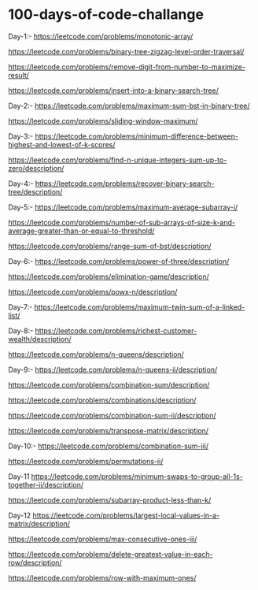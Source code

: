 # 100-days-of-code-challange
Day-1:-
https://leetcode.com/problems/monotonic-array/

https://leetcode.com/problems/binary-tree-zigzag-level-order-traversal/

https://leetcode.com/problems/remove-digit-from-number-to-maximize-result/

https://leetcode.com/problems/insert-into-a-binary-search-tree/


Day-2:-
https://leetcode.com/problems/maximum-sum-bst-in-binary-tree/

https://leetcode.com/problems/sliding-window-maximum/


Day-3:-
https://leetcode.com/problems/minimum-difference-between-highest-and-lowest-of-k-scores/

https://leetcode.com/problems/find-n-unique-integers-sum-up-to-zero/description/


Day-4:-
https://leetcode.com/problems/recover-binary-search-tree/description/


Day-5:-
https://leetcode.com/problems/maximum-average-subarray-i/

https://leetcode.com/problems/number-of-sub-arrays-of-size-k-and-average-greater-than-or-equal-to-threshold/

https://leetcode.com/problems/range-sum-of-bst/description/


Day-6:-
https://leetcode.com/problems/power-of-three/description/

https://leetcode.com/problems/elimination-game/description/

https://leetcode.com/problems/powx-n/description/


Day-7:-
https://leetcode.com/problems/maximum-twin-sum-of-a-linked-list/


Day-8:-
https://leetcode.com/problems/richest-customer-wealth/description/

https://leetcode.com/problems/n-queens/description/

Day-9:-
https://leetcode.com/problems/n-queens-ii/description/

https://leetcode.com/problems/combination-sum/description/

https://leetcode.com/problems/combinations/description/

https://leetcode.com/problems/combination-sum-ii/description/

https://leetcode.com/problems/transpose-matrix/description/

Day-10:-
https://leetcode.com/problems/combination-sum-iii/

https://leetcode.com/problems/permutations-ii/

Day-11
https://leetcode.com/problems/minimum-swaps-to-group-all-1s-together-ii/description/

https://leetcode.com/problems/subarray-product-less-than-k/

Day-12
https://leetcode.com/problems/largest-local-values-in-a-matrix/description/

https://leetcode.com/problems/max-consecutive-ones-iii/

https://leetcode.com/problems/delete-greatest-value-in-each-row/description/

https://leetcode.com/problems/row-with-maximum-ones/

